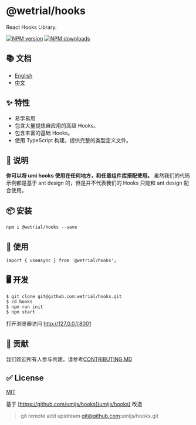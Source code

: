 # @wetrial/hooks

React Hooks Library.

[![NPM version][image-1]][1] [![NPM downloads][image-2]][2]

## 📚 文档

- [English](https://wetrial-hooks.now.sh/en-US/)
- [中文](https://wetrial-hooks.now.sh/)

## ✨ 特性

- 易学易用
- 包含大量提炼自应用的高级 Hooks。
- 包含丰富的基础 Hooks。
- 使用 TypeScript 构建，提供完整的类型定义文件。

## 📣 说明

**你可以将 umi hooks 使用在任何地方，和任意组件库搭配使用。**
虽然我们的代码示例都是基于 ant design 的，但是并不代表我们的 Hooks 只能和 ant design 配合使用。

## 📦 安装

```
npm i @wetrial/hooks --save
```

## 🔨 使用

```
import { useAsync } from '@wetrial/hooks';
```

## 🖥 开发

```
$ git clone git@github.com:wetrial/hooks.git
$ cd hooks
$ npm run init
$ npm start
```

打开浏览器访问 http://127.0.0.1:8001

## 🤝 贡献

我们欢迎所有人参与共建，请参考[CONTRIBUTING.MD](https://github.com/wetrial/hooks/blob/master/CONTRIBUTING.MD)

## ✅ License

[MIT](https://github.com/wetrial/hooks/blob/master/LICENSE)

[1]: https://www.npmjs.com/package/@wetrial/hooks
[2]: https://npmjs.org/package/@wetrial/hooks
[image-1]: https://img.shields.io/npm/v/@wetrial/hooks.svg?style=flat
[image-2]: https://img.shields.io/npm/dm/@wetrial/hooks.svg?style=flat

基于 [https://github.com/umijs/hooks](umijs/hooks) 改造

> git remote add upstream git@github.com:umijs/hooks.git
